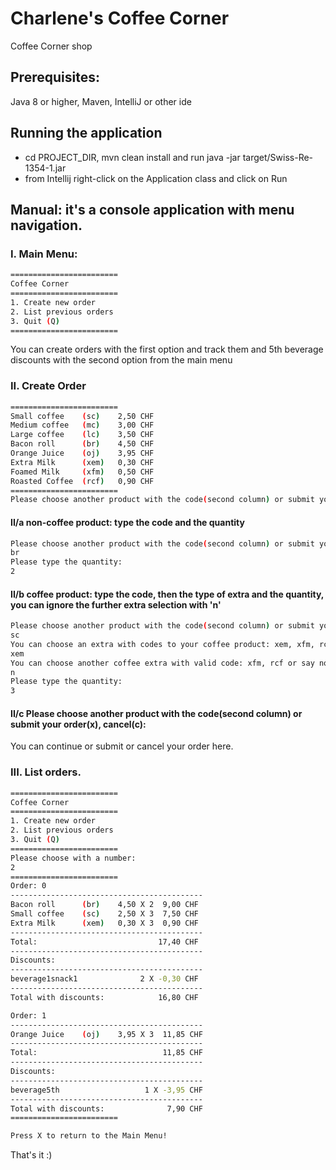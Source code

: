 # Charlene's Coffee Corner
Coffee Corner shop

## Prerequisites:
Java 8 or higher, Maven, IntelliJ or other ide

## Running the application
- cd PROJECT_DIR, mvn clean install and run java -jar target/Swiss-Re-1354-1.jar
- from Intellij right-click on the Application class and click on Run

## Manual: it's a console application with menu navigation.

### I. Main Menu:
``` bash
========================
Coffee Corner
========================
1. Create new order
2. List previous orders
3. Quit (Q)
========================
```
You can create orders with the first option and track them and 5th beverage discounts with the second option from the main menu

### II. Create Order
``` bash
========================
Small coffee    (sc)    2,50 CHF
Medium coffee   (mc)    3,00 CHF
Large coffee    (lc)    3,50 CHF
Bacon roll      (br)    4,50 CHF
Orange Juice    (oj)    3,95 CHF
Extra Milk      (xem)   0,30 CHF
Foamed Milk     (xfm)   0,50 CHF
Roasted Coffee  (rcf)   0,90 CHF
========================
Please choose another product with the code(second column) or submit your order(x), cancel(c): 
```

#### II/a non-coffee product: type the code and the quantity
``` bash
Please choose another product with the code(second column) or submit your order(x), cancel(c):
br
Please type the quantity:
2
```

#### II/b coffee product: type the code, then the type of extra and the quantity, you can ignore the further extra selection with 'n' 
``` bash
Please choose another product with the code(second column) or submit your order(x), cancel(c):
sc
You can choose an extra with codes to your coffee product: xem, xfm, rcf or say no(n)
xem
You can choose another coffee extra with valid code: xfm, rcf or say no(n)!
n
Please type the quantity: 
3
```

#### II/c Please choose another product with the code(second column) or submit your order(x), cancel(c): 
You can continue or submit or cancel your order here.

### III. List orders.
``` bash
========================
Coffee Corner
========================
1. Create new order
2. List previous orders
3. Quit (Q)
========================
Please choose with a number: 
2
========================
Order: 0
-------------------------------------------
Bacon roll      (br)    4,50 X 2  9,00 CHF
Small coffee    (sc)    2,50 X 3  7,50 CHF
Extra Milk      (xem)   0,30 X 3  0,90 CHF
-------------------------------------------
Total:                           17,40 CHF 
-------------------------------------------
Discounts:
-------------------------------------------
beverage1snack1              2 X -0,30 CHF
-------------------------------------------
Total with discounts:            16,80 CHF 

Order: 1
-------------------------------------------
Orange Juice    (oj)    3,95 X 3  11,85 CHF
-------------------------------------------
Total:                            11,85 CHF 
-------------------------------------------
Discounts:
-------------------------------------------
beverage5th                   1 X -3,95 CHF
-------------------------------------------
Total with discounts:              7,90 CHF 
========================

Press X to return to the Main Menu!

```
That's it :)
